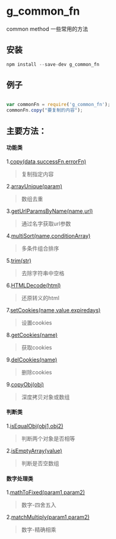 # g_common_fn
common method 一些常用的方法

## 安装
```javascript 
npm install --save-dev g_common_fn
```

## 例子
```javascript 

var commonFn = require('g_common_fn');
commonFn.copy("要复制的内容");

```


## 主要方法：

#### 功能类
1.[copy(data,successFn,errorFn)](https://github.com/guosimin/g_common_fn/blob/master/common/arrayUnique.js)
> 复制指定内容

2.[arrayUnique(param)](https://github.com/guosimin/g_common_fn/blob/master/common/arrayUnique.js)
> 数组去重

3.[getUrlParamsByName(name,url)](https://github.com/guosimin/g_common_fn/blob/master/common/getUrlParamsByName.js)
> 通过名字获取url参数

4.[multiSort(name,conditionArray)](https://github.com/guosimin/g_common_fn/blob/master/common/multiSort.js)
> 多条件组合排序

5.[trim(str)](https://github.com/guosimin/g_common_fn/blob/master/common/trim.js)
> 去除字符串中空格

6.[HTMLDecode(html)](https://github.com/guosimin/g_common_fn/blob/master/common/HTMLDecode.js)
> 还原转义的html

7.[setCookies(name,value,expiredays)](https://github.com/guosimin/g_common_fn/blob/master/common/setCookies.js)
> 设置cookies

8.[getCookies(name)](https://github.com/guosimin/g_common_fn/blob/master/common/getCookies.js)
> 获取cookies

9.[delCookies(name)](https://github.com/guosimin/g_common_fn/blob/master/common/delCookies.js)
> 删除cookies

9.[copyObj(obj)](https://github.com/guosimin/g_common_fn/blob/master/common/copyObj.js)
> 深度拷贝对象或数组


#### 判断类
1.[isEqualObj(obj1,obj2)](https://github.com/guosimin/g_common_fn/blob/master/common/isEqualObj.js)
> 判断两个对象是否相等

2.[isEmptyArray(value)](https://github.com/guosimin/g_common_fn/blob/master/common/isEmptyArray.js)
> 判断是否空数组


#### 数字处理类
1.[mathToFixed(param1,param2)](https://github.com/guosimin/g_common_fn/blob/master/common/mathToFixed.js)
> 数字-四舍五入

2.[matchMultiply(param1,param2)](https://github.com/guosimin/g_common_fn/blob/master/common/matchMultiply.js)
> 数字-精确相乘
